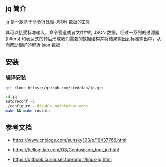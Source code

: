 ## jq 简介

jq 是一款基于命令行处理 JSON 数据的工具

其可以接受标准输入，命令管道或者文件中的 JSON 数据，经过一系列的过滤器 (filters) 和表达式的转后形成我们需要的数据结构并将结果输出到标准输出中，从而帮助很好的解析 json 数据

## 安装

### 编译安装

```bash
git clone https://github.com/stedolan/jq.git

cd jq
autoreconf -i
./configure --disable-maintainer-mode
make && make install
```



## 参考文档

- <https://www.cnblogs.com/sunsky303/p/16437766.html>

- <https://hellogitlab.com/OS/Centos/json_tool_jq.html>

- <https://gitbook.curiouser.top/origin/linux-jq.html>
